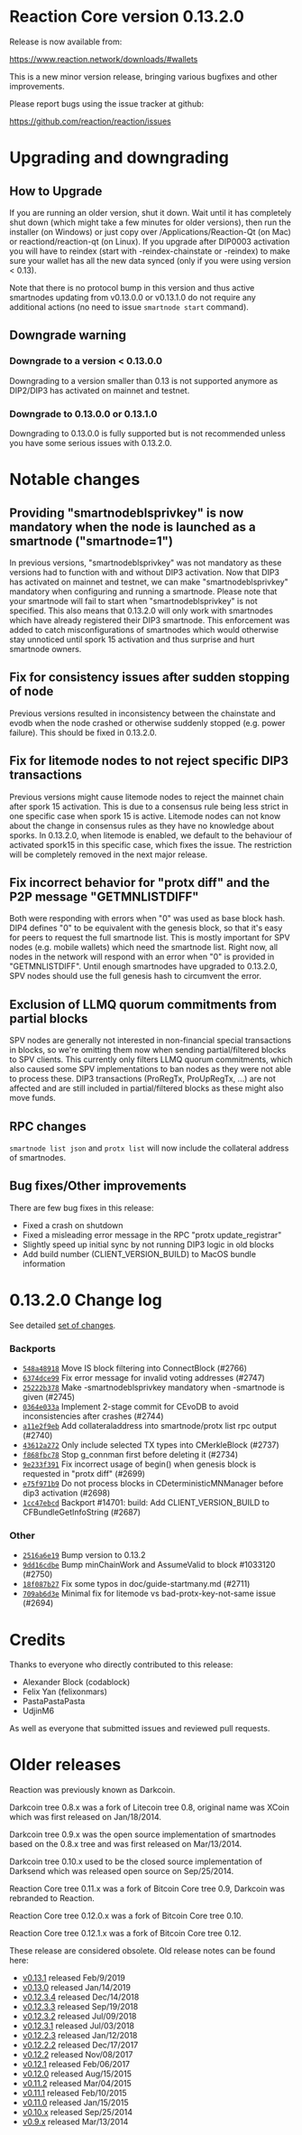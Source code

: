 Reaction Core version 0.13.2.0
==========================

Release is now available from:

  <https://www.reaction.network/downloads/#wallets>

This is a new minor version release, bringing various bugfixes and other improvements.

Please report bugs using the issue tracker at github:

  <https://github.com/reaction/reaction/issues>


Upgrading and downgrading
=========================

How to Upgrade
--------------

If you are running an older version, shut it down. Wait until it has completely
shut down (which might take a few minutes for older versions), then run the
installer (on Windows) or just copy over /Applications/Reaction-Qt (on Mac) or
reactiond/reaction-qt (on Linux). If you upgrade after DIP0003 activation you will
have to reindex (start with -reindex-chainstate or -reindex) to make sure
your wallet has all the new data synced (only if you were using version < 0.13).

Note that there is no protocol bump in this version and thus active smartnodes
updating from v0.13.0.0 or v0.13.1.0 do not require any additional actions (no need to issue
`smartnode start` command).

Downgrade warning
-----------------

### Downgrade to a version < 0.13.0.0

Downgrading to a version smaller than 0.13 is not supported anymore as DIP2/DIP3 has activated
on mainnet and testnet.

### Downgrade to 0.13.0.0 or 0.13.1.0

Downgrading to 0.13.0.0 is fully supported but is not recommended unless you have some serious issues with 0.13.2.0.

Notable changes
===============

Providing "smartnodeblsprivkey" is now mandatory when the node is launched as a smartnode ("smartnode=1")
------------------------------------------------------------------------
In previous versions, "smartnodeblsprivkey" was not mandatory as these versions had to function with and without DIP3
activation. Now that DIP3 has activated on mainnet and testnet, we can make "smartnodeblsprivkey" mandatory when
configuring and running a smartnode. Please note that your smartnode will fail to start when "smartnodeblsprivkey"
is not specified. This also means that 0.13.2.0 will only work with smartnodes which have already registered their
DIP3 smartnode. This enforcement was added to catch misconfigurations of smartnodes which would otherwise stay
unnoticed until spork 15 activation and thus surprise and hurt smartnode owners.

Fix for consistency issues after sudden stopping of node
--------------------------------------------------------
Previous versions resulted in inconsistency between the chainstate and evodb when the node crashed or otherwise suddenly
stopped (e.g. power failure). This should be fixed in 0.13.2.0. 

Fix for litemode nodes to not reject specific DIP3 transactions
---------------------------------------------------------------
Previous versions might cause litemode nodes to reject the mainnet chain after spork 15 activation. This is due to a
consensus rule being less strict in one specific case when spork 15 is active. Litemode nodes can not know about the
change in consensus rules as they have no knowledge about sporks. In 0.13.2.0, when litemode is enabled, we default to the
behaviour of activated spork15 in this specific case, which fixes the issue. The restriction will be completely removed
in the next major release.

Fix incorrect behavior for "protx diff" and the P2P message "GETMNLISTDIFF"
---------------------------------------------------------------------------
Both were responding with errors when "0" was used as base block hash. DIP4 defines "0" to be equivalent with the
genesis block, so that it's easy for peers to request the full smartnode list.
This is mostly important for SPV nodes (e.g. mobile wallets) which need the smartnode list. Right now, all nodes in
the network will respond with an error when "0" is provided in  "GETMNLISTDIFF". Until enough smartnodes have upgraded
to 0.13.2.0, SPV nodes should use the full genesis hash to circumvent the error.

Exclusion of LLMQ quorum commitments from partial blocks
--------------------------------------------------------
SPV nodes are generally not interested in non-financial special transactions in blocks, so we're omitting them now when
sending partial/filtered blocks to SPV clients. This currently only filters LLMQ quorum commitments, which also caused
some SPV implementations to ban nodes as they were not able to process these. DIP3 transactions (ProRegTx, ProUpRegTx, ...)
are not affected and are still included in partial/filtered blocks as these might also move funds. 

RPC changes
-----------
`smartnode list json` and `protx list` will now include the collateral address of smartnodes.

Bug fixes/Other improvements
----------------------------
There are few bug fixes in this release:
- Fixed a crash on shutdown
- Fixed a misleading error message in the RPC "protx update_registrar"  
- Slightly speed up initial sync by not running DIP3 logic in old blocks
- Add build number (CLIENT_VERSION_BUILD) to MacOS bundle information 

 0.13.2.0 Change log
===================

See detailed [set of changes](https://github.com/reaction/reaction/compare/v0.13.1.0...reaction:v0.13.2.0).

### Backports

- [`548a48918`](https://github.com/reaction/reaction/commit/548a48918) Move IS block filtering into ConnectBlock (#2766)
- [`6374dce99`](https://github.com/reaction/reaction/commit/6374dce99) Fix error message for invalid voting addresses (#2747)
- [`25222b378`](https://github.com/reaction/reaction/commit/25222b378) Make -smartnodeblsprivkey mandatory when -smartnode is given (#2745)
- [`0364e033a`](https://github.com/reaction/reaction/commit/0364e033a) Implement 2-stage commit for CEvoDB to avoid inconsistencies after crashes (#2744)
- [`a11e2f9eb`](https://github.com/reaction/reaction/commit/a11e2f9eb) Add collateraladdress into smartnode/protx list rpc output (#2740)
- [`43612a272`](https://github.com/reaction/reaction/commit/43612a272) Only include selected TX types into CMerkleBlock (#2737)
- [`f868fbc78`](https://github.com/reaction/reaction/commit/f868fbc78) Stop g_connman first before deleting it (#2734)
- [`9e233f391`](https://github.com/reaction/reaction/commit/9e233f391) Fix incorrect usage of begin() when genesis block is requested in "protx diff" (#2699)
- [`e75f971b9`](https://github.com/reaction/reaction/commit/e75f971b9) Do not process blocks in CDeterministicMNManager before dip3 activation (#2698)
- [`1cc47ebcd`](https://github.com/reaction/reaction/commit/1cc47ebcd) Backport #14701: build: Add CLIENT_VERSION_BUILD to CFBundleGetInfoString (#2687)

### Other

- [`2516a6e19`](https://github.com/reaction/reaction/commit/2516a6e19) Bump version to 0.13.2
- [`9dd16cdbe`](https://github.com/reaction/reaction/commit/9dd16cdbe) Bump minChainWork and AssumeValid to block #1033120 (#2750)
- [`18f087b27`](https://github.com/reaction/reaction/commit/18f087b27) Fix some typos in doc/guide-startmany.md (#2711)
- [`709ab6d3e`](https://github.com/reaction/reaction/commit/709ab6d3e) Minimal fix for litemode vs bad-protx-key-not-same issue (#2694)

Credits
=======

Thanks to everyone who directly contributed to this release:

- Alexander Block (codablock)
- Felix Yan (felixonmars)
- PastaPastaPasta
- UdjinM6

As well as everyone that submitted issues and reviewed pull requests.

Older releases
==============

Reaction was previously known as Darkcoin.

Darkcoin tree 0.8.x was a fork of Litecoin tree 0.8, original name was XCoin
which was first released on Jan/18/2014.

Darkcoin tree 0.9.x was the open source implementation of smartnodes based on
the 0.8.x tree and was first released on Mar/13/2014.

Darkcoin tree 0.10.x used to be the closed source implementation of Darksend
which was released open source on Sep/25/2014.

Reaction Core tree 0.11.x was a fork of Bitcoin Core tree 0.9,
Darkcoin was rebranded to Reaction.

Reaction Core tree 0.12.0.x was a fork of Bitcoin Core tree 0.10.

Reaction Core tree 0.12.1.x was a fork of Bitcoin Core tree 0.12.

These release are considered obsolete. Old release notes can be found here:

- [v0.13.1](https://github.com/reaction/reaction/blob/master/doc/release-notes/reaction/release-notes-0.13.1.md) released Feb/9/2019
- [v0.13.0](https://github.com/reaction/reaction/blob/master/doc/release-notes/reaction/release-notes-0.13.0.md) released Jan/14/2019
- [v0.12.3.4](https://github.com/reaction/reaction/blob/master/doc/release-notes/reaction/release-notes-0.12.3.4.md) released Dec/14/2018
- [v0.12.3.3](https://github.com/reaction/reaction/blob/master/doc/release-notes/reaction/release-notes-0.12.3.3.md) released Sep/19/2018
- [v0.12.3.2](https://github.com/reaction/reaction/blob/master/doc/release-notes/reaction/release-notes-0.12.3.2.md) released Jul/09/2018
- [v0.12.3.1](https://github.com/reaction/reaction/blob/master/doc/release-notes/reaction/release-notes-0.12.3.1.md) released Jul/03/2018
- [v0.12.2.3](https://github.com/reaction/reaction/blob/master/doc/release-notes/reaction/release-notes-0.12.2.3.md) released Jan/12/2018
- [v0.12.2.2](https://github.com/reaction/reaction/blob/master/doc/release-notes/reaction/release-notes-0.12.2.2.md) released Dec/17/2017
- [v0.12.2](https://github.com/reaction/reaction/blob/master/doc/release-notes/reaction/release-notes-0.12.2.md) released Nov/08/2017
- [v0.12.1](https://github.com/reaction/reaction/blob/master/doc/release-notes/reaction/release-notes-0.12.1.md) released Feb/06/2017
- [v0.12.0](https://github.com/reaction/reaction/blob/master/doc/release-notes/reaction/release-notes-0.12.0.md) released Aug/15/2015
- [v0.11.2](https://github.com/reaction/reaction/blob/master/doc/release-notes/reaction/release-notes-0.11.2.md) released Mar/04/2015
- [v0.11.1](https://github.com/reaction/reaction/blob/master/doc/release-notes/reaction/release-notes-0.11.1.md) released Feb/10/2015
- [v0.11.0](https://github.com/reaction/reaction/blob/master/doc/release-notes/reaction/release-notes-0.11.0.md) released Jan/15/2015
- [v0.10.x](https://github.com/reaction/reaction/blob/master/doc/release-notes/reaction/release-notes-0.10.0.md) released Sep/25/2014
- [v0.9.x](https://github.com/reaction/reaction/blob/master/doc/release-notes/reaction/release-notes-0.9.0.md) released Mar/13/2014

